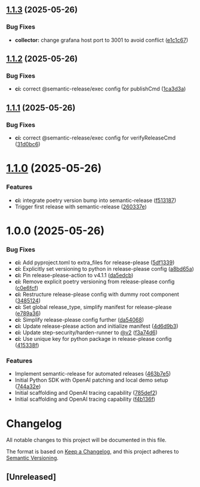 ## [1.1.3](https://github.com/captaindpt/aep-otel/compare/aep-otel@v1.1.2...aep-otel@v1.1.3) (2025-05-26)


### Bug Fixes

* **collector:** change grafana host port to 3001 to avoid conflict ([e1c1c67](https://github.com/captaindpt/aep-otel/commit/e1c1c677202f68705f6f731fb0c7656d6e51c30f))

## [1.1.2](https://github.com/captaindpt/aep-otel/compare/aep-otel@v1.1.1...aep-otel@v1.1.2) (2025-05-26)


### Bug Fixes

* **ci:** correct @semantic-release/exec config for publishCmd ([1ca3d3a](https://github.com/captaindpt/aep-otel/commit/1ca3d3abe5f0c5e5b875091450bb12784e225902))

## [1.1.1](https://github.com/captaindpt/aep-otel/compare/aep-otel@v1.1.0...aep-otel@v1.1.1) (2025-05-26)


### Bug Fixes

* **ci:** correct @semantic-release/exec config for verifyReleaseCmd ([31d0bc6](https://github.com/captaindpt/aep-otel/commit/31d0bc6d2660ec0f7964642d8047955dfea40871))

# [1.1.0](https://github.com/captaindpt/aep-otel/compare/aep-otel@v1.0.0...aep-otel@v1.1.0) (2025-05-26)


### Features

* **ci:** integrate poetry version bump into semantic-release ([f513187](https://github.com/captaindpt/aep-otel/commit/f513187cd90e50565c7df2b2d85f0c58d8c6caa1))
* Trigger first release with semantic-release ([260337e](https://github.com/captaindpt/aep-otel/commit/260337e09e8c5994086b0d33a7ea6c5c78e30fe7))

# 1.0.0 (2025-05-26)


### Bug Fixes

* **ci:** Add pyproject.toml to extra_files for release-please ([5df1339](https://github.com/captaindpt/aep-otel/commit/5df133954ee4b7630cf9cb2d40da69ea0d85cb2b))
* **ci:** Explicitly set versioning to python in release-please config ([a8bd65a](https://github.com/captaindpt/aep-otel/commit/a8bd65af88b1a4861f9eac49042978c8befdb142))
* **ci:** Pin release-please-action to v4.1.1 ([da5edcb](https://github.com/captaindpt/aep-otel/commit/da5edcb2e76b6ccf567eb10789da2f8990947b1b))
* **ci:** Remove explicit poetry versioning from release-please config ([c0e6fcf](https://github.com/captaindpt/aep-otel/commit/c0e6fcf223072ed95ed92e1c04975a062a56ced0))
* **ci:** Restructure release-please config with dummy root component ([3485124](https://github.com/captaindpt/aep-otel/commit/3485124b15dabbfbd8aea26036048d2486e69e7d))
* **ci:** Set global release_type, simplify manifest for release-please ([e789a36](https://github.com/captaindpt/aep-otel/commit/e789a3652a58afeca44224984d3ddb7e3c901e21))
* **ci:** Simplify release-please config further ([da54068](https://github.com/captaindpt/aep-otel/commit/da54068730da573ba055ebf08b712b39314e87b6))
* **ci:** Update release-please action and initialize manifest ([4d6d9b3](https://github.com/captaindpt/aep-otel/commit/4d6d9b3a4fde92cf1e0a825d4517430f343dc376))
* **ci:** Update step-security/harden-runner to [@v2](https://github.com/v2) ([f3a74d6](https://github.com/captaindpt/aep-otel/commit/f3a74d6bb6c34e6625f5129f8402a0bb2889991f))
* **ci:** Use unique key for python package in release-please config ([415338f](https://github.com/captaindpt/aep-otel/commit/415338fea63e05d10a53a73ca97a7bb53ba90b54))


### Features

* Implement semantic-release for automated releases ([463b7e5](https://github.com/captaindpt/aep-otel/commit/463b7e50347bf239333e81226289cbd2c2953bd4))
* Initial Python SDK with OpenAI patching and local demo setup ([744a32e](https://github.com/captaindpt/aep-otel/commit/744a32e69137bfa34665d9ffc4be3a3d4d2765a1))
* Initial scaffolding and OpenAI tracing capability ([785def2](https://github.com/captaindpt/aep-otel/commit/785def2f16423c3e26bdd527d732a41edb812e4d))
* Initial scaffolding and OpenAI tracing capability ([f4b136f](https://github.com/captaindpt/aep-otel/commit/f4b136f67c2f869e91e9594d36e925810a6e08e0))

# Changelog

All notable changes to this project will be documented in this file.

The format is based on [Keep a Changelog](https://keepachangelog.com/en/1.0.0/),
and this project adheres to [Semantic Versioning](https://semver.org/spec/v2.0.0.html).

## [Unreleased]
